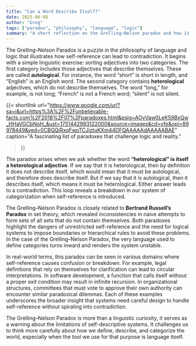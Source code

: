 ```yaml
---
title: "Can a Word Describe Itself?"
date: 2025-06-08
author: "Greg"
tags: ["paradox", "philosophy", "language", "logic"]
summary: "A short reflection on the Grelling–Nelson paradox and how it challenges the idea of self-reference in language."
---
```


The Grelling–Nelson Paradox is a puzzle in the philosophy of language and logic that illustrates how self-reference can lead to contradiction. It begins with a simple linguistic exercise: sorting adjectives into two categories. The first category includes those adjectives that describe themselves. These are called **autological**. For instance, the word “short” is short in length, and “English” is an English word. The second category contains **heterological** adjectives, which do not describe themselves. The word “long,” for example, is not long; “French” is not a French word; “silent” is not silent.

{{< shortlink 
  url="https://www.google.com/url?sa=i&url=https%3A%2F%2Funbelievable-facts.com%2F2018%2F07%2Fparadoxes.html&psig=AOvVaw0LeK59BxQw_HHaVGCbNoH_&ust=1751442993122000&source=images&cd=vfe&opi=89978449&ved=0CBQQjRxqFwoTCJiztuKXm44DFQAAAAAdAAAAABAE"
  caption="A fascinating list of paradoxes that challenge <span class='light-blue'>logic</span> and <span class='deep-blue'>reality</span>."
>}}

The paradox arises when we ask whether the word **“heterological” is itself a heterological adjective**. If we say that it is heterological, then by definition it does not describe itself, which would mean that it must be autological, and therefore does describe itself. But if we say that it is autological, then it describes itself, which means it must be heterological. Either answer leads to a contradiction. This loop reveals a breakdown in our system of categorization when self-reference is introduced.

The Grelling–Nelson Paradox is closely related to **Bertrand Russell’s Paradox** in set theory, which revealed inconsistencies in naive attempts to form sets of all sets that do not contain themselves. Both paradoxes highlight the dangers of unrestricted self-reference and the need for logical systems to impose boundaries or hierarchical rules to avoid these problems. In the case of the Grelling–Nelson Paradox, the very language used to define categories turns inward and renders the system unstable.

In real-world terms, this paradox can be seen in various domains where self-reference causes confusion or breakdown. For example, legal definitions that rely on themselves for clarification can lead to circular interpretations. In software development, a function that calls itself without a proper exit condition may result in infinite recursion. In organizational structures, committees that must vote to approve their own authority can encounter similar paradoxical dilemmas. Each of these examples underscores the broader insight that systems need careful design to handle self-reference without spiraling into contradiction.

The Grelling–Nelson Paradox is more than a linguistic curiosity, it serves as a warning about the limitations of self-descriptive systems. It challenges us to think more carefully about how we define, describe, and categorize the world, especially when the tool we use for that purpose is language itself.
